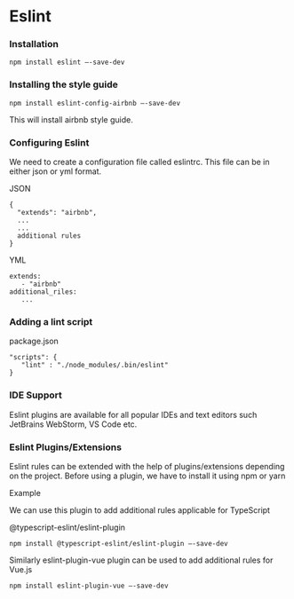 # Eslint 

### Installation

```
npm install eslint —-save-dev
```

### Installing the style guide

```
npm install eslint-config-airbnb —-save-dev
```

This will install airbnb style guide.

### Configuring Eslint

We need to create a configuration file called eslintrc. This file can be in either json or yml format.

JSON

```
{
  "extends": "airbnb",
  ...
  ...
  additional rules
}
```

YML

```
extends:
   - "airbnb"
additional_riles:
   ...   
```

### Adding a lint script

package.json

```
"scripts": {
   "lint" : "./node_modules/.bin/eslint"
}
```

### IDE Support

Eslint plugins are available for all popular IDEs and text editors such JetBrains WebStorm, VS Code etc.

### Eslint Plugins/Extensions

Eslint rules can be extended with the help of plugins/extensions depending on the project.
Before using a plugin, we have to install it using npm or yarn

Example

We can use this plugin to add additional rules applicable for TypeScript

@typescript-eslint/eslint-plugin

```
npm install @typescript-eslint/eslint-plugin —-save-dev
```

Similarly eslint-plugin-vue plugin can be used to add additional rules for Vue.js

```
npm install eslint-plugin-vue —-save-dev
```